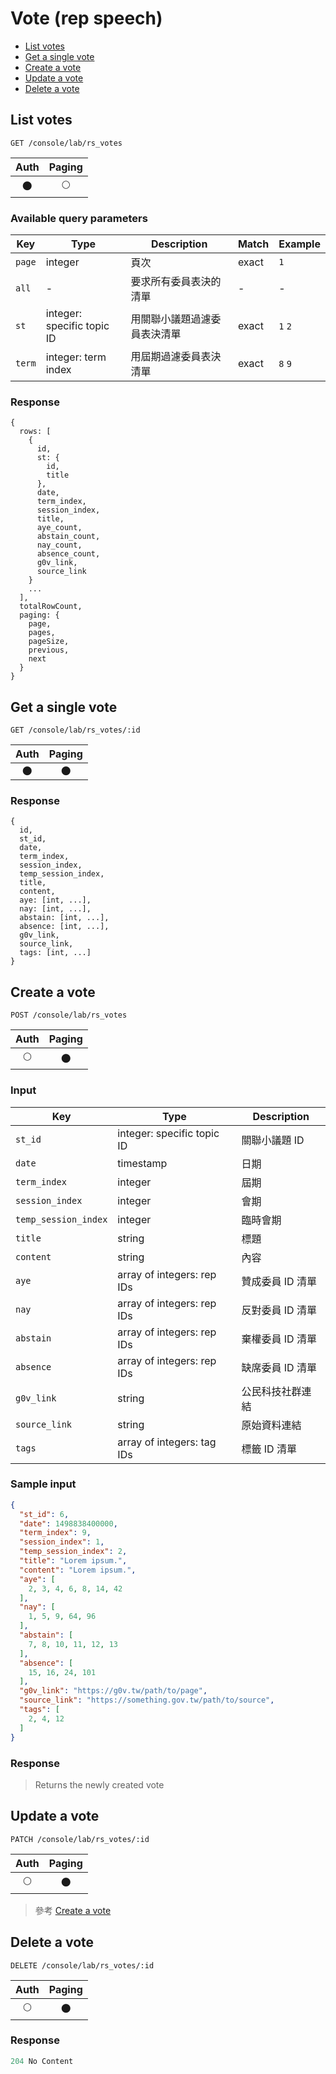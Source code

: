 # Vote (rep speech)

- [List votes](#list-votes)
- [Get a single vote](#get-a-single-vote)
- [Create a vote](#create-a-vote)
- [Update a vote](#update-a-vote)
- [Delete a vote](#delete-a-vote)

## List votes
```
GET /console/lab/rs_votes
```

| Auth | Paging |
| :---: | :---: |
| 🌑 | 🌕 |

### Available query parameters

| Key | Type | Description | Match | Example |
| --- | --- | --- | --- | --- |
| `page` | integer | 頁次 | exact | `1` |
| `all` | - | 要求所有委員表決的清單 | - | - |
| `st` | integer: specific topic ID | 用關聯小議題過濾委員表決清單 | exact | `1` `2` |
| `term` | integer: term index | 用屆期過濾委員表決清單 | exact | `8` `9` |

### Response
```
{
  rows: [
    {
      id,
      st: {
        id,
        title
      },
      date,
      term_index,
      session_index,
      title,
      aye_count,
      abstain_count,
      nay_count,
      absence_count,
      g0v_link,
      source_link
    }
    ...
  ],
  totalRowCount,
  paging: {
    page,
    pages,
    pageSize,
    previous,
    next
  }
}
```

## Get a single vote
```
GET /console/lab/rs_votes/:id
```

| Auth | Paging |
| :---: | :---: |
| 🌑 | 🌑 |

### Response
```
{
  id,
  st_id,
  date,
  term_index,
  session_index,
  temp_session_index,
  title,
  content,
  aye: [int, ...],
  nay: [int, ...],
  abstain: [int, ...],
  absence: [int, ...],
  g0v_link,
  source_link,
  tags: [int, ...]
}
```

## Create a vote
```
POST /console/lab/rs_votes
```

| Auth | Paging |
| :---: | :---: |
| 🌕 | 🌑 |

### Input

| Key | Type | Description |
| --- | --- | --- |
| `st_id` | integer: specific topic ID | 關聯小議題 ID |
| `date` | timestamp | 日期 |
| `term_index` | integer | 屆期 |
| `session_index` | integer | 會期 |
| `temp_session_index` | integer | 臨時會期 |
| `title` | string | 標題 |
| `content` | string | 內容 |
| `aye` | array of integers: rep IDs | 贊成委員 ID 清單 |
| `nay` | array of integers: rep IDs | 反對委員 ID 清單 |
| `abstain` | array of integers: rep IDs | 棄權委員 ID 清單 |
| `absence` | array of integers: rep IDs | 缺席委員 ID 清單 |
| `g0v_link` | string | 公民科技社群連結 |
| `source_link` | string | 原始資料連結 |
| `tags` | array of integers: tag IDs | 標籤 ID 清單 |

### Sample input
```json
{
  "st_id": 6,
  "date": 1498838400000,
  "term_index": 9,
  "session_index": 1,
  "temp_session_index": 2,
  "title": "Lorem ipsum.",
  "content": "Lorem ipsum.",
  "aye": [
    2, 3, 4, 6, 8, 14, 42
  ],
  "nay": [
    1, 5, 9, 64, 96
  ],
  "abstain": [
    7, 8, 10, 11, 12, 13
  ],
  "absence": [
    15, 16, 24, 101
  ],
  "g0v_link": "https://g0v.tw/path/to/page",
  "source_link": "https://something.gov.tw/path/to/source",
  "tags": [
    2, 4, 12
  ]
}
```

### Response
> Returns the newly created vote

## Update a vote
```
PATCH /console/lab/rs_votes/:id
```

| Auth | Paging |
| :---: | :---: |
| 🌕 | 🌑 |

> 參考 [Create a vote](#create-a-vote)

## Delete a vote
```
DELETE /console/lab/rs_votes/:id
```

| Auth | Paging |
| :---: | :---: |
| 🌕 | 🌑 |

### Response
```javascript
204 No Content
```
